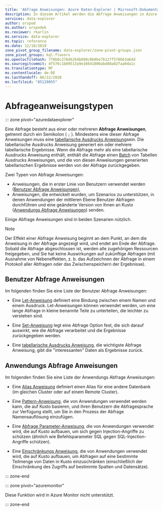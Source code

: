 ```yaml
---
title: 'Abfrage Anweisungen: Azure Daten-Explorer | Microsoft-Dokumentation'
description: In diesem Artikel werden die Abfrage Anweisungen in Azure Daten-Explorer beschrieben.
services: data-explorer
author: orspod
ms.author: orspodek
ms.reviewer: rkarlin
ms.service: data-explorer
ms.topic: reference
ms.date: 12/10/2019
zone_pivot_group_filename: data-explorer/zone-pivot-groups.json
zone_pivot_groups: kql-flavors
ms.openlocfilehash: 778b8c276d6264b890c0b0be7b127f578663a64d
ms.sourcegitcommit: 4f576c1b89513a9e16641800abd80a02faa0da1c
ms.translationtype: MT
ms.contentlocale: de-DE
ms.lasthandoff: 06/22/2020
ms.locfileid: "85129055"
---
```

# <a name="query-statement-types"></a>Abfrageanweisungstypen

::: zone pivot="azuredataexplorer"

Eine Abfrage besteht aus einer oder mehreren **Abfrage Anweisungen**, getrennt durch ein Semikolon ( `;` ).
Mindestens eine dieser Abfrage Anweisungen muss eine [tabellarische Ausdrucks Anweisung](./tabularexpressionstatements.md)sein.
Die tabellarische Ausdrucks Anweisung generiert ein oder mehrere tabellarische Ergebnisse.
Wenn die Abfrage mehr als eine tabellarische Ausdrucks Anweisung enthält, enthält die Abfrage einen [Batch](./batches.md) von Tabellen Ausdrucks Anweisungen, und die von diesen Anweisungen generierten tabellarischen Ergebnisse werden von der Abfrage zurückgegeben.

Zwei Typen von Abfrage Anweisungen:

* Anweisungen, die in erster Linie von Benutzern verwendet werden ([Benutzer Abfrage Anweisungen](#user-query-statements)),
* Anweisungen, die entwickelt wurden, um Szenarios zu unterstützen, in denen Anwendungen der mittleren Ebene Benutzer Abfragen durchführen und eine geänderte Version von Ihnen an Kusto ([Anwendungs Abfrage Anweisungen](#application-query-statements)) senden.

Einige Abfrage Anweisungen sind in beiden Szenarien nützlich.

> [!NOTE]
> Der Effekt einer Abfrage Anweisung beginnt an dem Punkt, an dem die Anweisung in der Abfrage angezeigt wird, und endet am Ende der Abfrage. Sobald die Abfrage abgeschlossen ist, werden alle zugehörigen Ressourcen freigegeben, und Sie hat keine Auswirkungen auf zukünftige Abfragen (mit Ausnahme von Nebeneffekten, z. b. das Aufzeichnen der Abfrage in einem Protokoll aller Abfragen oder das Zwischenspeichern der Ergebnisse).

## <a name="user-query-statements"></a>Benutzer Abfrage Anweisungen

Im folgenden finden Sie eine Liste der Benutzer Abfrage Anweisungen:

* Eine [Let-Anweisung](./letstatement.md) definiert eine Bindung zwischen einem Namen und einem Ausdruck.
  Let-Anweisungen können verwendet werden, um eine lange Abfrage in kleine benannte Teile zu unterteilen, die leichter zu verstehen sind.

* Eine [Set-Anweisung](./setstatement.md) legt eine Abfrage Option fest, die sich darauf auswirkt, wie die Abfrage verarbeitet und die Ergebnisse zurückgegeben werden.

* Eine [tabellarische Ausdrucks Anweisung](./tabularexpressionstatements.md), die wichtigste Abfrage Anweisung, gibt die "interessanten" Daten als Ergebnisse zurück.

## <a name="application-query-statements"></a>Anwendungs Abfrage Anweisungen

Im folgenden finden Sie eine Liste der Anwendungs Abfrage Anweisungen:

* Eine [Alias Anweisung](./aliasstatement.md) definiert einen Alias für eine andere Datenbank (im gleichen Cluster oder auf einem Remote Cluster).

* Eine [Pattern-Anweisung](./patternstatement.md), die von Anwendungen verwendet werden kann, die auf Kusto basieren, und ihren Benutzern die Abfragesprache zur Verfügung stellt, um Sie in den Prozess der Abfrage Namensauflösung einzufügen.

* Eine [Abfrage Parameter-Anweisung](./queryparametersstatement.md), die von Anwendungen verwendet wird, die auf Kusto aufbauen, um sich gegen Injection-Angriffe zu schützen (ähnlich wie Befehlsparameter SQL gegen SQL-Injection-Angriffe schützen).

* Eine [Einschränkungs Anweisung](./restrictstatement.md), die von Anwendungen verwendet wird, die auf Kusto aufbauen, um Abfragen auf eine bestimmte Teilmenge von Daten in Kusto einzuschränken (einschließlich der Einschränkung des Zugriffs auf bestimmte Spalten und Datensätze).

::: zone-end

::: zone pivot="azuremonitor"

Diese Funktion wird in Azure Monitor nicht unterstützt.

::: zone-end
